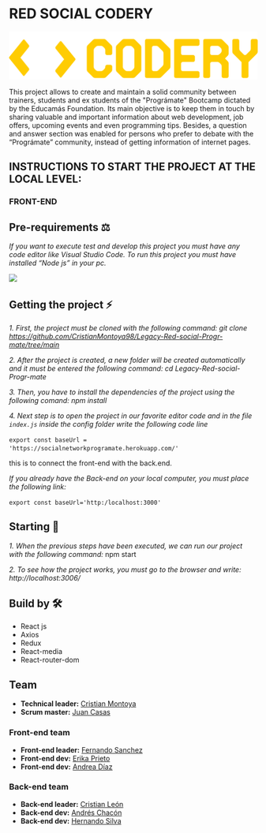 # RED SOCIAL CODERY
![logo](https://raw.githubusercontent.com/CristianMontoya98/Legacy-Red-social-Progr-mate/4f6ddfdc42841b5756285afde485ddf0eb331458/src/assets/images/logo.svg)

This project allows to create and maintain a solid community between trainers, students and ex students of the "Prográmate" Bootcamp dictated by the Educamás Foundation. Its main objective is to keep them in touch by sharing valuable and important information about web development, job offers, upcoming events and even programming tips.
Besides, a question and answer section was enabled for persons who prefer to debate with the “Prográmate” community, instead of getting  information of internet pages.

## INSTRUCTIONS TO START THE PROJECT AT THE LOCAL LEVEL:
### FRONT-END
## Pre-requirements ⚖️
_If you want to execute test and develop this project you must have any code editor like Visual Studio Code. To run this project you must have installed “Node js” in your pc._

![](https://img.shields.io/badge/Node.js-43853D?style=for-the-badge&logo=node.js&logoColor=white)
## Getting the project ⚡
_1. First, the project must be cloned with the following command:
 git clone https://github.com/CristianMontoya98/Legacy-Red-social-Progr-mate/tree/main_
 
_2. After the project is created, a new folder will be created automatically and it must be entered the following command:  cd Legacy-Red-social-Progr-mate_
 
_3. Then, you have to install the dependencies of the project using the following comand:  npm install_
 
_4. Next step is to open the project in our favorite editor code and in the file ```index.js``` inside the config folder write the following code line_
 
 ```export const baseUrl = 'https://socialnetworkprogramate.herokuapp.com/'```

 this is to connect the front-end with the back.end.

_If you already have the Back-end on your local computer, you must place the following link:_

```export const baseUrl='http:/localhost:3000'```
 
## Starting 🚀
_1. When the previous steps have been executed, we can run our project with the following command:_ npm start
 
_2. To see how the project works, you must go to the browser and write: http://localhost:3006/_
 
## Build by 🛠️
* React js
* Axios
* Redux
* React-media
* React-router-dom
 
## Team
* **Technical leader:** [Cristian Montoya](https://github.com/CristianMontoya98)
* **Scrum master:**  [Juan Casas](https://github.com/ourainbows)
### Front-end team
* **Front-end leader:** [Fernando Sanchez](https://github.com/FernandoDSanchez)
* **Front-end dev:** [Erika Prieto](https://github.com/Eriry930)
* **Front-end dev:** [Andrea Díaz](https://github.com/andreavdiaz)
### Back-end team
* **Back-end leader:** [Cristian León](https://github.com/cleon98)
* **Back-end dev:** [Andrés Chacón](https://github.com/andreschaconr)
* **Back-end dev:** [Hernando Silva](https://github.com/HernandoSilvaLeal)

